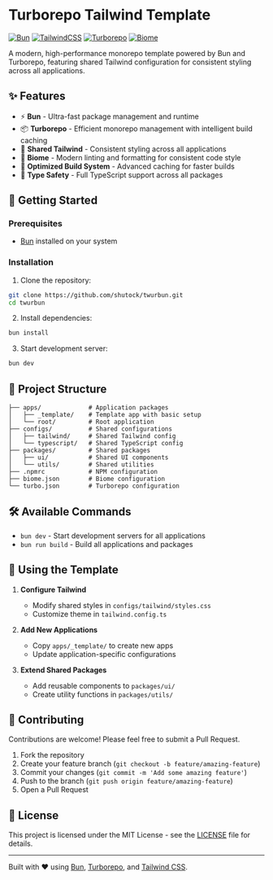 # Turborepo Tailwind Template

[![Bun](https://img.shields.io/badge/Bun-%23000000.svg?style=for-the-badge&logo=bun&logoColor=white)](https://bun.sh)
[![TailwindCSS](https://img.shields.io/badge/tailwindcss-%2338B2AC.svg?style=for-the-badge&logo=tailwind-css&logoColor=white)](https://tailwindcss.com)
[![Turborepo](https://img.shields.io/badge/Turborepo-EF4444.svg?style=for-the-badge&logo=turborepo&logoColor=white)](https://turbo.build)
[![Biome](https://img.shields.io/badge/Biome-60A5FA.svg?style=for-the-badge&logo=biome&logoColor=white)](https://biomejs.dev)

A modern, high-performance monorepo template powered by Bun and Turborepo, featuring shared Tailwind configuration for consistent styling across all applications.

## ✨ Features

- ⚡️ **Bun** - Ultra-fast package management and runtime
- 📦 **Turborepo** - Efficient monorepo management with intelligent build caching
- 🎨 **Shared Tailwind** - Consistent styling across all applications
- 🔧 **Biome** - Modern linting and formatting for consistent code style
- 🚀 **Optimized Build System** - Advanced caching for faster builds
- 📱 **Type Safety** - Full TypeScript support across all packages

## 🚀 Getting Started

### Prerequisites

- [Bun](https://bun.sh) installed on your system

### Installation

1. Clone the repository:
```bash
git clone https://github.com/shutock/twurbun.git
cd twurbun
```

2. Install dependencies:
```bash
bun install
```

3. Start development server:
```bash
bun dev
```

## 📁 Project Structure

```
├── apps/             # Application packages
│   ├── _template/    # Template app with basic setup
│   └── root/         # Root application
├── configs/          # Shared configurations
│   ├── tailwind/     # Shared Tailwind config
│   └── typescript/   # Shared TypeScript config
├── packages/         # Shared packages
│   ├── ui/           # Shared UI components
│   └── utils/        # Shared utilities
├── .npmrc            # NPM configuration
├── biome.json        # Biome configuration
└── turbo.json        # Turborepo configuration
```

## 🛠️ Available Commands

- `bun dev` - Start development servers for all applications
- `bun run build` - Build all applications and packages

## 🔧 Using the Template

1. **Configure Tailwind**
   - Modify shared styles in `configs/tailwind/styles.css`
   - Customize theme in `tailwind.config.ts`

2. **Add New Applications**
   - Copy `apps/_template/` to create new apps
   - Update application-specific configurations

3. **Extend Shared Packages**
   - Add reusable components to `packages/ui/`
   - Create utility functions in `packages/utils/`

## 🤝 Contributing

Contributions are welcome! Please feel free to submit a Pull Request.

1. Fork the repository
2. Create your feature branch (`git checkout -b feature/amazing-feature`)
3. Commit your changes (`git commit -m 'Add some amazing feature'`)
4. Push to the branch (`git push origin feature/amazing-feature`)
5. Open a Pull Request

## 📝 License

This project is licensed under the MIT License - see the [LICENSE](LICENSE) file for details.

---

Built with ❤️ using [Bun](https://bun.sh), [Turborepo](https://turbo.build), and [Tailwind CSS](https://tailwindcss.com).